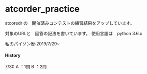 # atcorder_practice

atcoredr の　開催済みコンテストの練習結果をアップしています。

対象のURLと　回答の記法を書いています。
使用言語は　python 3.6.x 

私のパイソン歴:2019/7/29~

#### History 
7/30 
A ：1問 
B ：2問
